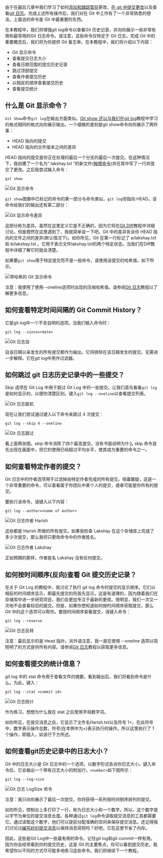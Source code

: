 由于在最后几章中我们学习了如何[添加和跟踪暂存](https://www.toolsqa.com/git/add-and-track-changes-to-staging/)更改、[在 git 中提交更改](https://www.toolsqa.com/git/first-commit-in-git/)以及查看[git 日志](https://www.toolsqa.com/git/git-log/)。完成上述所有操作后，我们对在 Git 中工作有了一个非常熟悉的想法。上面说的命令是 Git 中最重要的东西。

在本教程中，我们将增强git log命令以查看Git 历史记录，并向你展示一些非常有用和最常用的Git 日志命令。请注意，这些命令仅特定于 Git 日志。完成 Git 中的重要概念后，我们将为你提供 Git 备忘单。在本教程中，我们将介绍以下内容：

-   Git 显示命令
-   查看提交日志大小
-   查看日期范围的提交历史记录
-   跳过顶部提交
-   查看作者提交历史
-   以相反的顺序查看提交历史
-   查看提交统计

## 什么是 Git 显示命令？

`Git Show`命令`git log`在输出方面类似。[Git show 还以与我们在git log](https://www.toolsqa.com/git/git-log/)教程中学习的格式相同的格式向你展示输出。一个细微的差别是git show命令向你展示了两件事：

-   HEAD 指向的提交
-   HEAD 指向的文件版本之间的差异

HEAD 指向的提交是你正在处理的最后一个分支的最后一次提交。在这种情况下，我创建了一个名为“ lakshay.txt ”的新文件([触摸命令](https://www.toolsqa.com/git/common-directory-commands-on-git-bash/))并在其中写了一行并提交了更改。之后我尝试输入命令：

```
git show
```

![Git 显示命令](https://www.toolsqa.com/gallery/Git/1.Git%20Show%20Command.png)

`git show`图像中已标记的命令的第一部分与命令类似，`git log`但指向 HEAD。该命令给我们的输出还有第二部分：

![Git 显示命令差异](https://www.toolsqa.com/gallery/Git/2.Git%20Show%20Command%20Diff.png)

这部分称为差异。虽然在这里定义它是不正确的，因为它将在[Git Diff](https://www.toolsqa.com/git/git-diff/)教程中详细讨论。但是既然在这里遇到了，我就简单说一下吧。Git 中的差异告诉你 HEAD 指向的文件之间的差异(默认情况下)。如你所见，Git 在第一行标记了 a/lakshay.txt和 b/lakshay.txt  。它用于表示文件lakshay.txt的两个特定状态。当我们在Diff教程中详细了解它时就会清楚。

如果要`git show`用于特定提交而不是一般命令，请使用该提交的哈希值，如下所示。

![带哈希的 Git 显示命令](https://www.toolsqa.com/gallery/Git/3.Git%20Show%20Command%20With%20Hash.png)

注意：我使用了使用--oneline选项时出现的压缩哈希值。请参阅[Git 日志](https://www.toolsqa.com/git/git-log/)教程以了解更多信息。

## 如何查看特定时间间隔的 Git Commit History？

它是git log中一个不言自明的选项。当我们输入命令时：

```
git log --since=<date>
```

![Git 日志自](https://www.toolsqa.com/gallery/Git/4.Git%20Log%20Since.png)

自该日期以来发生的所有提交都作为输出。它将排除在该日期发生的提交。无需进一步解释。它在git log中用作过滤器。

## 如何跳过 git 日志历史记录中的一些提交？

Skip 选项在 Git Log 中用于跳过 Git Log 中的一些提交。让我们首先看看`git log`是如何显示的，以便你清楚区别。键入`git log --oneline`以查看提交列表。

![Git 日志联机](https://www.toolsqa.com/gallery/Git/5.Git%20Log%20Oneline.png)

现在让我们尝试通过键入以下命令来跳过 4 次提交：

```
git log --skip 4 --oneline
```

![Git 日志跳过](https://www.toolsqa.com/gallery/Git/6.Git%20Log%20Skip.png)

看上面两张图。skip 命令消除了四个最高提交。没有书面说明为什么 skip 命令首先出现在画面中，但它的使用已经超过平均水平，使其成为重要的命令之一。

## 如何查看特定作者的提交？

Git 日志中的作者选项用于过滤掉由特定作者完成的所有提交。毋庸置疑，这是一个非常重要的命令，可以查看属于你团队中某个人的提交，或者可能是你所有的提交。

要执行该命令，请键入以下内容：

```
git log --author=<name of author>
```

![Git 日志作者 Harish](https://www.toolsqa.com/gallery/Git/7.Git%20Log%20Author%20Harish.png)

这些都是 Harish 所做的所有提交。如果我检查 Lakshay 在这个存储库上完成了多少次提交，那么我将只更改命令中的作者姓名。

![Git 日志作者 Lakshay](https://www.toolsqa.com/gallery/Git/8.Git%20Log%20Author%20Lakshay.png)

正如预期的那样，作者姓名 Lakshay 没有任何提交。

## 如何按时间顺序(反向)查看 Git 提交历史记录？

在关于 Git Log 的教程中，我讨论了执行 git log 命令时提交的显示顺序。它们以相反的时间顺序显示，即最先提交的将首先显示。这是有道理的，因为随着我们在存储库中进一步研究项目，我们会更加专注于最新的更改。很明显，我们一次又一次地不会查看较旧的提交。但是，如果你想知道如何按时间顺序获取提交，那么 Git 中的这个选项可以帮你。要按时间顺序查看提交，请键入命令：

```
git log --reverse
```

![Git 日志反转](https://www.toolsqa.com/gallery/Git/9.Git%20Log%20Reverse.png)

注意：最后显示的是 Head 指针。另外请注意，我一直在使用 --oneline 选项以简短明了的方式提供所有内容。请参阅[Git 日志](https://www.toolsqa.com/git/git-log/)教程以获取更多信息。

## 如何查看提交的统计信息？

git log 中的 stat 命令用于查看文件的摘要。看到输出后，我们将看到命令是什么。为此，键入：

```
git log --stat <commit id>
```

![Git 日志统计](https://www.toolsqa.com/gallery/Git/10.Git%20Log%20Stat.png)

作为练习，想想为什么我在 stat 之后使用字母数字词。

如你所见，在提交消息之后，它显示了文件名Harish.txt以及符号 1+。在此符号中，数字表示操作总数，符号(在本例中为+)表示执行的操作。所以这里执行了 1 个操作，即插入，如该行下方所述。

## 如何查看git历史记录中的日志大小？

Git 中的日志大小是 Git 日志中的一个选项，以数字形式告诉你日志大小。键入命令后，它会输出一个带有日志大小的附加行，`<number>`如下图所示：

```
git log --log-size
```

![Git 日志 LogSize 命令](https://www.toolsqa.com/gallery/Git/11.Git%20Log%20LogSize%20Command.png)

注意：我只向你展示了最后一次提交。你将获得一系列按时间倒序排列的提交。

如你所见，控制台上多打印了一行，称为日志大小和一个数字。所以，这个数字是以字节为单位的提交消息长度。各种通过`git log`命令读取提交消息的工具都需要它。通过读取这个数字，他们可以提前分配准确的空间来保存提交消息。还记得我们讨论过[编写好的提交消息](https://www.toolsqa.com/git/writing-good-commit-messages/)以保持消息简短吗？好吧，它在这里节省了内存。

因此，这些是Git Log中一些最有用的命令。记住git log和git commit一样有用，因为你会经常看到你的提交历史，这是 Git 的主要焦点，你可以看到提交历史。我希望你以不同的方式尽可能多地练习这些命令。我们将继续下一个教程。
